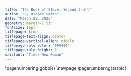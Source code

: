 ```yaml
---
title: "The Book of Steve, Second Draft"
author: "By Didier Smith"
date: "March 28, 2025"
geometry: margin=1.5in
fontsize: 16pt
titlepage: true
titlepage-text-align: center
titlepage-vertical-align: middle
titlepage-rule-color: "000000"
titlepage-rule-height: 2
mainfont: "Times New Roman"
---
```


\pagenumbering{gobble}
\newpage
\pagenumbering{arabic}
